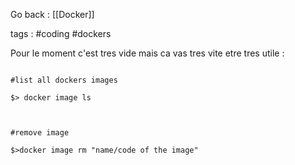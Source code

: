 Go back : [[Docker]]

tags : #coding #dockers 

Pour le moment c'est tres vide mais ca vas tres vite etre tres utile : 

<code>
#list all dockers images<BR>
$> docker image ls<BR>
<BR>
#remove image<BR>
$>docker image rm "name/code of the image"<BR>
</code>




